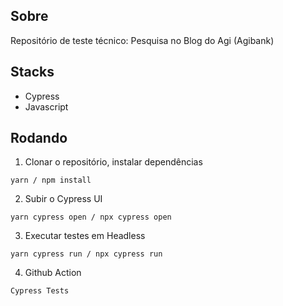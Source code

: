 ## Sobre

Repositório de teste técnico: Pesquisa no Blog do Agi (Agibank)

## Stacks

* Cypress
* Javascript

## Rodando

1. Clonar o repositório, instalar dependências
```
yarn / npm install
```

2. Subir o Cypress UI
```
yarn cypress open / npx cypress open
```

3. Executar testes em Headless
```
yarn cypress run / npx cypress run
```
4. Github Action
```
Cypress Tests
```

